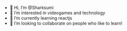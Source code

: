 - 👋 Hi, I’m @Sharksumi
- 👀 I’m interested in videogames and technology
- 🌱 I’m currently learning reactjs
- 💞️ I’m looking to collaborate on people who like to learn!

<!---
Sharksumi/Sharksumi is a ✨ special ✨ repository because its `README.md` (this file) appears on your GitHub profile.
You can click the Preview link to take a look at your changes.
--->
